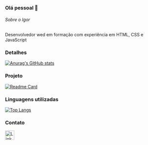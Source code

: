 ### Olá pessoal 👋

###### Sobre o Igor
Desenvolvedor wed em formação com experiência em HTML, CSS e JavaScript

### Detalhes

[![Anurag's GitHub stats](https://github-readme-stats.vercel.app/api?username=IgorBrito02&show_icons=true&theme=dark)](https://github.com/anuraghazra/github-readme-stats)

### Projeto

[![Readme Card](https://github-readme-stats.vercel.app/api/pin/?username=IgorBrito02&repo=jornadadev)](https://github.com/anuraghazra/github-readme-stats)

### Linguagens utilizadas

[![Top Langs](https://github-readme-stats.vercel.app/api/top-langs/?username=IgorBrito02&layout-compact)](https://github.com/anuraghazra/github-readme-stats)

### Contato

[<img src='https://img.shields.io/badge/LinkedIn-0077B5?style-for-the-badge&logo-linkedin&logoColor-white' alt='Linkedin' height='30'>](https://www.linkedin.com/in/igor-brito-3b38691aa/) 
